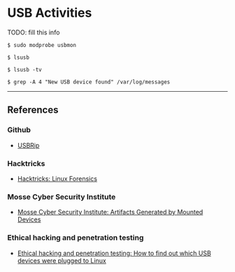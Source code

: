# USB Activities

TODO: fill this info

```
$ sudo modprobe usbmon

$ lsusb

$ lsusb -tv

$ grep -A 4 "New USB device found" /var/log/messages
```

---
## References

### Github

- [USBRip](https://github.com/snovvcrash/usbrip)

### Hacktricks

- [Hacktricks: Linux Forensics](https://book.hacktricks.wiki/en/generic-methodologies-and-resources/basic-forensic-methodology/linux-forensics.html)

### Mosse Cyber Security Institute

- [Mosse Cyber Security Institute: Artifacts Generated by Mounted Devices](https://library.mosse-institute.com/articles/2022/07/linux-forensics-artifacts-generated-by-mounted-devices/linux-forensics-artifacts-generated-by-mounted-devices.html)

### Ethical hacking and penetration testing

- [Ethical hacking and penetration testing: How to find out which USB devices were plugged to Linux](https://miloserdov.org/?p=3371)